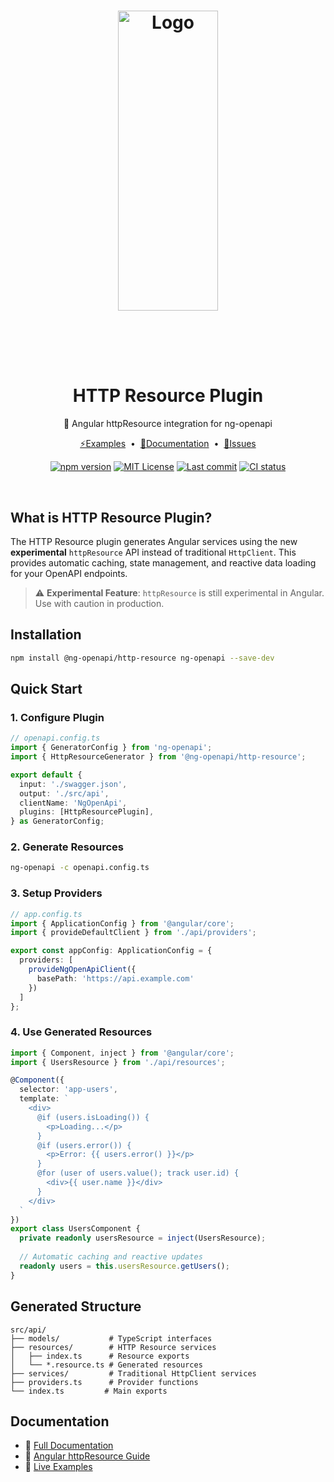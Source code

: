 <div align="center">
  <h1 align="center"><img src="https://raw.githubusercontent.com/ng-openapi/ng-openapi/HEAD/docs/public/ng-openapi-logo.svg" alt="Logo" style="height: 12vh; margin-bottom: 2vh;" width="160"></h1>
  <h1 align="center"><b>HTTP Resource Plugin</b></h1>
  <p align="center">🚀 Angular httpResource integration for ng-openapi</p>
</div>

<p align="center">
  <a href="https://stackblitz.com/@Mr-Jami/collections/ng-openapi-examples">⚡Examples</a>
  <span>&nbsp;•&nbsp;</span>
  <a href="https://ng-openapi.dev/">📝Documentation</a>
  <span>&nbsp;•&nbsp;</span>
  <a href="https://github.com/ng-openapi/ng-openapi/issues">🐛Issues</a>
</p>

<p align="center">
  <a href="https://www.npmjs.com/package/@ng-openapi/http-resource" rel="nofollow"><img src="https://img.shields.io/npm/v/@ng-openapi/http-resource.svg" alt="npm version"></a>
  <a href="https://opensource.org/license/mit" rel="nofollow"><img src="https://img.shields.io/github/license/ng-openapi/ng-openapi" alt="MIT License"></a>
  <a href="https://github.com/ng-openapi/ng-openapi/actions?query=branch%3Amain"><img src="https://img.shields.io/github/last-commit/ng-openapi/ng-openapi" alt="Last commit" /></a>
  <a href="https://github.com/ng-openapi/ng-openapi/actions?query=branch%3Amain"><img src="https://github.com/ng-openapi/ng-openapi/actions/workflows/release.yml/badge.svg?event=push&branch=main" alt="CI status" /></a>
</p>
<br/>

## What is HTTP Resource Plugin?

The HTTP Resource plugin generates Angular services using the new **experimental** `httpResource` API instead of traditional `HttpClient`. This provides automatic caching, state management, and reactive data loading for your OpenAPI endpoints.

> ⚠️ **Experimental Feature**: `httpResource` is still experimental in Angular. Use with caution in production.

## Installation

```bash
npm install @ng-openapi/http-resource ng-openapi --save-dev
```

## Quick Start

### 1. Configure Plugin

```typescript
// openapi.config.ts
import { GeneratorConfig } from 'ng-openapi';
import { HttpResourceGenerator } from '@ng-openapi/http-resource';

export default {
  input: './swagger.json',
  output: './src/api',
  clientName: 'NgOpenApi',
  plugins: [HttpResourcePlugin],
} as GeneratorConfig;
```

### 2. Generate Resources

```bash
ng-openapi -c openapi.config.ts
```

### 3. Setup Providers

```typescript
// app.config.ts
import { ApplicationConfig } from '@angular/core';
import { provideDefaultClient } from './api/providers';

export const appConfig: ApplicationConfig = {
  providers: [
    provideNgOpenApiClient({
      basePath: 'https://api.example.com'
    })
  ]
};
```

### 4. Use Generated Resources

```typescript
import { Component, inject } from '@angular/core';
import { UsersResource } from './api/resources';

@Component({
  selector: 'app-users',
  template: `
    <div>
      @if (users.isLoading()) {
        <p>Loading...</p>
      }
      @if (users.error()) {
        <p>Error: {{ users.error() }}</p>
      }
      @for (user of users.value(); track user.id) {
        <div>{{ user.name }}</div>
      }
    </div>
  `
})
export class UsersComponent {
  private readonly usersResource = inject(UsersResource);
  
  // Automatic caching and reactive updates
  readonly users = this.usersResource.getUsers();
}
```

## Generated Structure

```
src/api/
├── models/           # TypeScript interfaces
├── resources/        # HTTP Resource services
│   ├── index.ts      # Resource exports
│   └── *.resource.ts # Generated resources
├── services/         # Traditional HttpClient services
├── providers.ts      # Provider functions
└── index.ts         # Main exports
```

## Documentation

- 📖 [Full Documentation](https://ng-openapi.dev/plugins/http-resource)
- 🎯 [Angular httpResource Guide](https://angular.dev/guide/http/resource)
- 🚀 [Live Examples](https://stackblitz.com/@Mr-Jami/collections/ng-openapi-examples)